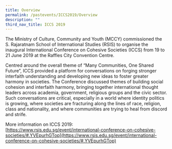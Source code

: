 ```yaml
---
title: Overview
permalink: /pastevents/ICCS2019/Overview
description: ""
third_nav_title: ICCS 2019
---
```

The Ministry of Culture, Community and Youth (MCCY) commissioned the S. Rajaratnam School of International Studies (RSIS) to organise the inaugural International Conference on Cohesive Societies (ICCS) from 19 to 21 June 2019 at the Raffles City Convention Centre. 

Centred around the overall theme of “Many Communities, One Shared Future”, ICCS provided a platform for conversations on forging stronger interfaith understanding and developing new ideas to foster greater harmony in societies. The Conference discussed themes of building social cohesion and interfaith harmony, bringing together international thought leaders across academia, government, religious groups and the civic sector. Such conversations are critical, especially in a world where identity politics is growing, where societies are fracturing along the lines of race, religion, class and nationality, and where communities are trying to heal from discord and strife.

More information on ICCS 2019:
[https://www.rsis.edu.sg/event/international-conference-on-cohesive-societies/#.YVEpurhGTop](https://www.rsis.edu.sg/event/international-conference-on-cohesive-societies/#.YVEpurhGTop)